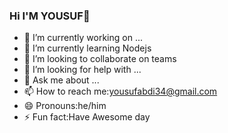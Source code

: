 ### Hi I'M YOUSUF👋

- 🔭 I’m currently working on ...
- 🌱 I’m currently learning Nodejs
- 👯 I’m looking to collaborate on teams
- 🤔 I’m looking for help with ...
- 💬 Ask me about ...
- 📫 How to reach me:yousufabdi34@gmail.com
- 😄 Pronouns:he/him
- ⚡ Fun fact:Have Awesome day
